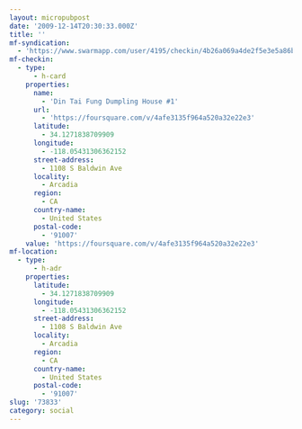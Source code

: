 ```yaml
---
layout: micropubpost
date: '2009-12-14T20:30:33.000Z'
title: ''
mf-syndication:
  - 'https://www.swarmapp.com/user/4195/checkin/4b26a069a4de2f5e3e5a86bb'
mf-checkin:
  - type:
      - h-card
    properties:
      name:
        - 'Din Tai Fung Dumpling House #1'
      url:
        - 'https://foursquare.com/v/4afe3135f964a520a32e22e3'
      latitude:
        - 34.1271838709909
      longitude:
        - -118.05431306362152
      street-address:
        - 1108 S Baldwin Ave
      locality:
        - Arcadia
      region:
        - CA
      country-name:
        - United States
      postal-code:
        - '91007'
    value: 'https://foursquare.com/v/4afe3135f964a520a32e22e3'
mf-location:
  - type:
      - h-adr
    properties:
      latitude:
        - 34.1271838709909
      longitude:
        - -118.05431306362152
      street-address:
        - 1108 S Baldwin Ave
      locality:
        - Arcadia
      region:
        - CA
      country-name:
        - United States
      postal-code:
        - '91007'
slug: '73833'
category: social
---
```

